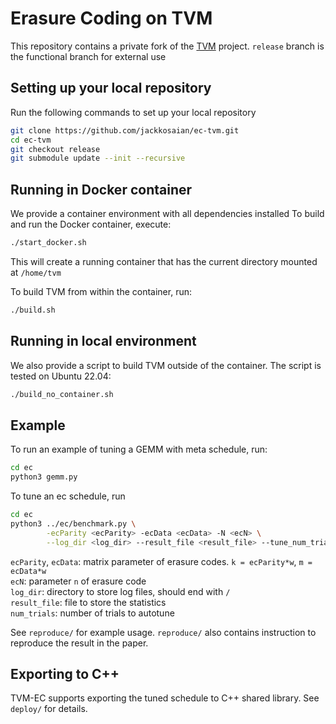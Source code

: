 Erasure Coding on TVM
==============================================
This repository contains a private fork of the [TVM](https://github.com/apache/tvm) project.
`release` branch is the functional branch for external use

## Setting up your local repository
Run the following commands to set up your local repository
```bash
git clone https://github.com/jackkosaian/ec-tvm.git
cd ec-tvm
git checkout release
git submodule update --init --recursive
```

<!-- We next set up the local repository to fetch changes to the upstream TVM:
```bash
git remote add upstream https://github.com/apache/tvm.git
git remote set-url --push upstream DISABLE
```

To pull in changes from the original TVM project, perform:
```bash
git fetch upstream
git merge upstream/main
``` -->

## Running in Docker container
We provide a container environment with all dependencies installed
To build and run the Docker container, execute:
```bash
./start_docker.sh
```
This will create a running container that has the current directory mounted at `/home/tvm`

To build TVM from within the container, run:
```bash
./build.sh
```
## Running in local environment
We also provide a script to build TVM outside of the container. The script is tested on Ubuntu 22.04:
```bash
./build_no_container.sh
```

## Example
To run an example of tuning a GEMM with meta schedule, run:
```bash
cd ec
python3 gemm.py
```
To tune an ec schedule, run
```bash
cd ec
python3 ../ec/benchmark.py \
        -ecParity <ecParity> -ecData <ecData> -N <ecN> \
        --log_dir <log_dir> --result_file <result_file> --tune_num_trials_total <num_trials>
```
`ecParity`, `ecData`: matrix parameter of erasure codes. `k = ecParity*w`, `m = ecData*w`\
`ecN`: parameter `n` of erasure code\
`log_dir`: directory to store log files, should end with `/`\
`result_file`: file to store the statistics\
`num_trials`: number of trials to autotune

See `reproduce/` for example usage. `reproduce/` also contains instruction to reproduce the result in the paper.

## Exporting to C++
TVM-EC supports exporting the tuned schedule to C++ shared library. See `deploy/` for details.